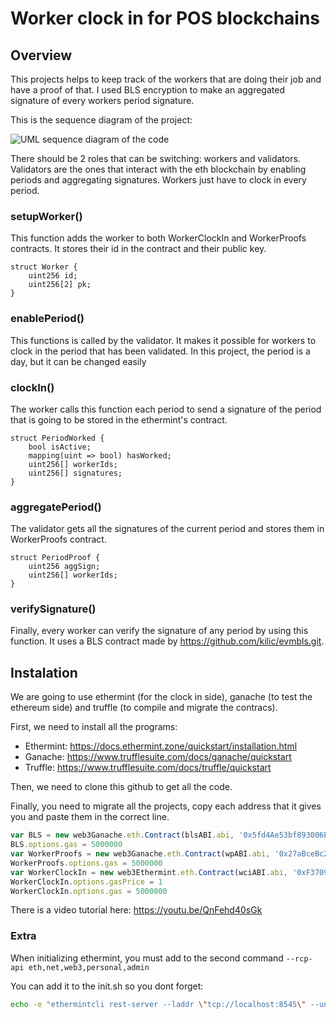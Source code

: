 # Worker clock in for POS blockchains

## Overview

This projects helps to keep track of the workers that are doing their job and have a proof of that. I used BLS encryption to make an aggregated signature of every workers period signature.

This is the sequence diagram of the project:

![UML sequence diagram of the code](https://www.linkpicture.com/q/bls-eth-clock-in-diagram.png)

There should be 2 roles that can be switching: workers and validators. Validators are the ones that interact with the eth blockchain by enabling periods and aggregating signatures. Workers just have to clock in every period.

### setupWorker()

This function adds the worker to both WorkerClockIn and WorkerProofs contracts. It stores their id in the contract and their public key.

```Solidity
struct Worker {
    uint256 id;
    uint256[2] pk;
}
```

### enablePeriod()

This functions is called by the validator. It makes it possible for workers to clock in the period that has been validated. In this project, the period is a day, but it can be changed easily

### clockIn()

The worker calls this function each period to send a signature of the period that is going to be stored in the ethermint's contract.

```Solidity
struct PeriodWorked {
    bool isActive;
    mapping(uint => bool) hasWorked;
    uint256[] workerIds;
    uint256[] signatures;
}
```

### aggregatePeriod()

The validator gets all the signatures of the current period and stores them in WorkerProofs contract.

```Solidity
struct PeriodProof {
    uint256 aggSign;
    uint256[] workerIds;
}
```

### verifySignature()

Finally, every worker can verify the signature of any period by using this function. It uses a BLS contract made by https://github.com/kilic/evmbls.git.

## Instalation

We are going to use ethermint (for the clock in side), ganache (to test the ethereum side) and truffle (to compile and migrate the contracs).

First, we need to install all the programs:

- Ethermint: https://docs.ethermint.zone/quickstart/installation.html
- Ganache: https://www.trufflesuite.com/docs/ganache/quickstart
- Truffle: https://www.trufflesuite.com/docs/truffle/quickstart

Then, we need to clone this github to get all the code.

Finally, you need to migrate all the projects, copy each address that it gives you and paste them in the correct line.

```Typescript
var BLS = new web3Ganache.eth.Contract(blsABI.abi, '0x5fd4Ae53bf893006Ed13b56D67b93Cc06E2e9dDA');
BLS.options.gas = 5000000
var WorkerProofs = new web3Ganache.eth.Contract(wpABI.abi, '0x27aBceBc25ce4a3F3aeBC83Cb8B76705A069120d')
WorkerProofs.options.gas = 5000000
var WorkerClockIn = new web3Ethermint.eth.Contract(wciABI.abi, '0xF3709DE8E86e2158d6530e0abC60d9A969A349f2')
WorkerClockIn.options.gasPrice = 1
WorkerClockIn.options.gas = 5000000
```

There is a video tutorial here: https://youtu.be/QnFehd40sGk

### Extra

When initializing ethermint, you must add to the second command `--rcp-api eth,net,web3,personal,admin`

You can add it to the init.sh so you dont forget:

```Bash
echo -e "ethermintcli rest-server --laddr \"tcp://localhost:8545\" --unlock-key $KEY --chain-id $CHAINID --trust-node --rcp-api eth,net,web3,personal,admin --unsafe-cors --trace\n"
```
